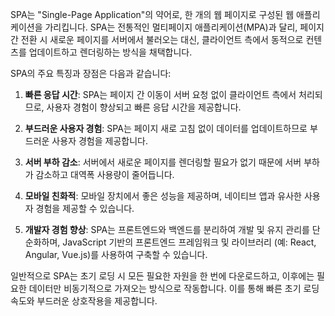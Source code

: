 SPA는 "Single-Page Application"의 약어로, 한 개의 웹 페이지로 구성된 웹 애플리케이션을 가리킵니다. SPA는 전통적인 멀티페이지 애플리케이션(MPA)과 달리, 페이지 간 전환 시 새로운 페이지를 서버에서 불러오는 대신, 클라이언트 측에서 동적으로 컨텐츠를 업데이트하고 렌더링하는 방식을 채택합니다.

SPA의 주요 특징과 장점은 다음과 같습니다:

1. **빠른 응답 시간**: SPA는 페이지 간 이동이 서버 요청 없이 클라이언트 측에서 처리되므로, 사용자 경험이 향상되고 빠른 응답 시간을 제공합니다.

2. **부드러운 사용자 경험**: SPA는 페이지 새로 고침 없이 데이터를 업데이트하므로 부드러운 사용자 경험을 제공합니다.

3. **서버 부하 감소**: 서버에서 새로운 페이지를 렌더링할 필요가 없기 때문에 서버 부하가 감소하고 대역폭 사용량이 줄어듭니다.

4. **모바일 친화적**: 모바일 장치에서 좋은 성능을 제공하며, 네이티브 앱과 유사한 사용자 경험을 제공할 수 있습니다.

5. **개발자 경험 향상**: SPA는 프론트엔드와 백엔드를 분리하여 개발 및 유지 관리를 단순화하며, JavaScript 기반의 프론트엔드 프레임워크 및 라이브러리 (예: React, Angular, Vue.js)를 사용하여 구축할 수 있습니다.

일반적으로 SPA는 초기 로딩 시 모든 필요한 자원을 한 번에 다운로드하고, 이후에는 필요한 데이터만 비동기적으로 가져오는 방식으로 작동합니다. 이를 통해 빠른 초기 로딩 속도와 부드러운 상호작용을 제공합니다.